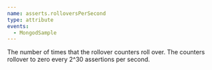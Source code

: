 ```yaml
---
name: asserts.rolloversPerSecond
type: attribute
events:
  - MongodSample
---
```


The number of times that the rollover counters roll over. The counters rollover to zero every 2^30 assertions per second.